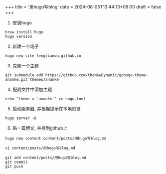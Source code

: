 +++
title = '用hugo写blog'
date = 2024-08-05T13:44:13+08:00
draft = false
+++

1. 安装hugo
```
brew install hugo
hugo version
```

2. 新建一个场子

```
hugo new site fengtianwu.github.io
```

3. 克隆一个主题 

```
git submodule add https://github.com/theNewDynamic/gohugo-theme-ananke.git themes/ananke
```


4. 配置文件中添加主题

```
echo "theme = 'ananke'" >> hugo.toml
```

5. 启动服务器, 并根据提示在本地浏览

```
hugo server -D
```

6. 贴一篇博文, 并推到github上
```
hugo new content content/posts/用hugo写blog.md

vi content/posts/用hugo写blog.md

git add content/posts/用hugo写blog.md
git commit
git push
```

